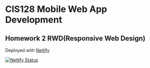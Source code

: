 # CIS128 Mobile Web App Development
## Homework 2 RWD(Responsive Web Design)

Deployed with [Netlify](https://netlify.com)


[![Netlify Status](https://api.netlify.com/api/v1/badges/face4704-b160-4c16-a3ac-71debc4039e4/deploy-status)](https://app.netlify.com/sites/toddmatheson-cis128-homework2/deploys)
